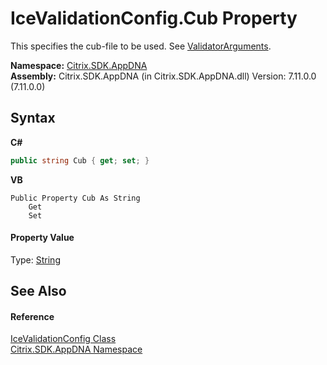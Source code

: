 # IceValidationConfig.Cub Property 
 

This specifies the cub-file to be used. See <a href="5c093b92-aafd-c4bc-5c2f-2723fa014bd3">ValidatorArguments</a>.

**Namespace:**&nbsp;[Citrix.SDK.AppDNA](index.md)<br />**Assembly:**&nbsp;Citrix.SDK.AppDNA (in Citrix.SDK.AppDNA.dll) Version: 7.11.0.0 (7.11.0.0)

## Syntax

**C#**
```csharp
public string Cub { get; set; }
```

**VB**
```vbnet
Public Property Cub As String
	Get
	Set
```


#### Property Value
Type: <a href="http://msdn2.microsoft.com/en-us/library/s1wwdcbf" target="_blank">String</a>

## See Also


#### Reference
<a href="82a95f6e-802d-53df-4272-fa2226df7b49">IceValidationConfig Class</a><br /><a href="fe2d265b-410b-8b11-1eb4-a790e0b062bf">Citrix.SDK.AppDNA Namespace</a><br />
